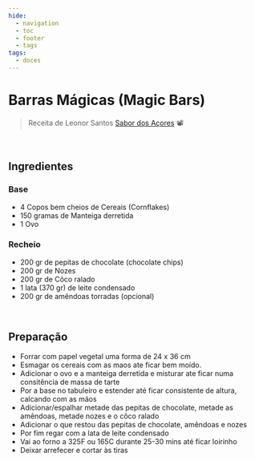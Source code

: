 ```yaml
---
hide:
  - navigation
  - toc
  - footer
  - tags
tags:
  - doces
---
```



# Barras Mágicas (Magic Bars)

> Receita de Leonor Santos [Sabor dos Açores](https://www.youtube.com/watch?v=grJYnsbY2t8) 📽️

<br>


## **Ingredientes**

### Base

* 4 Copos bem cheios de Cereais (Cornflakes)
* 150 gramas de Manteiga derretida
* 1 Ovo

### Recheio

* 200 gr de pepitas de chocolate (chocolate chips)
* 200 gr de Nozes
* 200 gr de Côco ralado
* 1 lata (370 gr) de leite condensado
* 200 gr de amêndoas torradas (opcional)


<br>

## **Preparação**

* Forrar com papel vegetal uma forma de 24 x 36 cm
* Esmagar os cereais com as maos ate ficar bem moído.
* Adicionar o ovo e a manteiga derretida e misturar ate ficar numa consitência de massa de tarte
* Por a base no tabuleiro e estender até ficar consistente de altura, calcando com as mãos
* Adicionar/espalhar metade das pepitas de chocolate, metade as amêndoas, metade nozes e o côco ralado
* Adicionar o que restou das pepitas de chocolate, amêndoas e nozes
* Por fim regar com a lata de leite condensado
* Vai ao forno a 325F ou 165C durante 25-30 mins até ficar loirinho
* Deixar arrefecer e cortar às tiras